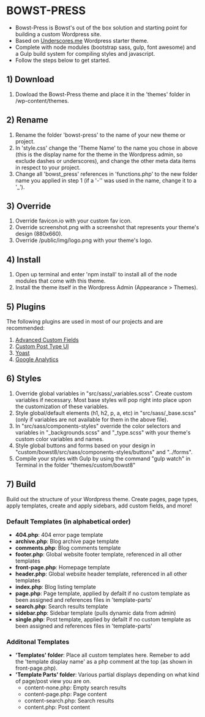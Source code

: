 # BOWST-PRESS

* Bowst-Press is Bowst's out of the box solution and starting point for building a custom Wordpress site.
* Based on [Underscores.me](http://underscores.me) Wordpress starter theme.
* Complete with node modules (bootstrap sass, gulp, font awesome) and a Gulp build system for compiling styles and javascript. 
* Follow the steps below to get started.

## 1) Download

1. Dowload the Bowst-Press theme and place it in the 'themes' folder in /wp-content/themes.


## 2) Rename

1. Rename the folder 'bowst-press' to the name of your new theme or project.
2. In 'style.css' change the 'Theme Name' to the name you chose in above (this is the display name for the theme in the Wordpress admin, so exclude dashes or underscores), and change the other meta data items in respect to your project.
3. Change all 'bowst_press' references in 'functions.php' to the new folder name you applied in step 1 (if a '-'' was used in the name, change it to a '_').


## 3) Override

1. Override favicon.io with your custom fav icon.
2. Override screenshot.png with a screenshot that represents your theme's design (880x660).
3. Override /public/img/logo.png with your theme's logo.


## 4) Install

1. Open up terminal and enter 'npm install' to install all of the node modules that come with this theme.
2. Install the theme itself in the Wordpress Admin (Appearance > Themes).


## 5) Plugins

The following plugins are used in most of our projects and are recommended:

1. [Advanced Custom Fields](https://wordpress.org/plugins/advanced-custom-fields/)
2. [Custom Post Type UI](https://wordpress.org/plugins/custom-post-type-ui/)
3. [Yoast](https://wordpress.org/plugins/wordpress-seo/)
4. [Google Analytics](https://wordpress.org/plugins/google-analytics-dashboard-for-wp/)


## 6) Styles

1. Override global variables in "src/sass/_variables.scss".  Create custom variables if necessary.  Most base styles will pop right into place upon the customization of these variables. 
2. Style global/default elements (h1, h2, p, a, etc) in "src/sass/_base.scss" (only if variables are not available for them in the above file).
3. In "src/sass/components-styles" override the color selectors and variables in "_backgrounds.scss" and "_type.scss" with your theme's custom color variables and names.
4. Style global buttons and forms based on your design in "custom/bowst8/src/sass/components-styles/buttons" and "../forms".
5. Compile your styles with Gulp by using the command "gulp watch" in Terminal in the folder "themes/custom/bowst8"


## 7) Build

Build out the structure of your Wordpress theme.  Create pages, page types, apply templates, create and apply sidebars, add custom fields, and more!

### Default Templates (in alphabetical order)

* **404.php**:  404 error page template
* **archive.php**:  Blog archive page template
* **comments.php**:  Blog comments template
* **footer.php**:  Global website footer template, referenced in all other templates
* **front-page.php**:  Homepage template
* **header.php**:  Global website header template, referenced in all other templates
* **index.php**:  Blog listing template
* **page.php**:  Page template, applied by defailt if no custom template as been assigned and references files in 'template-parts'
* **search.php**:  Search results template
* **sidebar.php**:  Sidebar template (pulls dynamic data from admin)
* **single.php**:  Post template, applied by defailt if no custom template as been assigned and references files in 'template-parts'

### Additonal Templates  

* **'Templates' folder**:  Place all custom templates here.  Remeber to add the 'template display name' as a php comment at the top (as shown in front-page.php).
* **'Template Parts' folder**:  Various partial displays depending on what kind of page/post view you are on.
	* content-none.php: Empty search results
	* content-page.php: Page content
	* content-search.php: Search results
	* content.php: Post content

